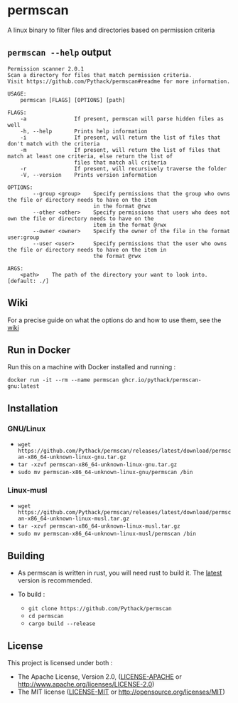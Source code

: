 # permscan

A linux binary to filter files and directories based on permission criteria

## `permscan --help` output

```
Permission scanner 2.0.1
Scan a directory for files that match permission criteria. 
Visit https://github.com/Pythack/permscan#readme for more information. 

USAGE:
    permscan [FLAGS] [OPTIONS] [path]

FLAGS:
    -a               If present, permscan will parse hidden files as well
    -h, --help       Prints help information
    -i               If present, will return the list of files that don't match with the criteria
    -m               If present, will return the list of files that match at least one criteria, else return the list of
                     files that match all criteria
    -r               If present, will recursively traverse the folder
    -V, --version    Prints version information

OPTIONS:
        --group <group>    Specify permissions that the group who owns the file or directory needs to have on the item
                           in the format @rwx
        --other <other>    Specify permissions that users who does not own the file or directory needs to have on the
                           item in the format @rwx
        --owner <owner>    Specify the owner of the file in the format user:group
        --user <user>      Specify permissions that the user who owns the file or directory needs to have on the item in
                           the format @rwx

ARGS:
    <path>    The path of the directory your want to look into. [default: ./]
```

## Wiki

For a precise guide on what the options do and how to use them, see the [wiki](https://github.com/Pythack/permscan/wiki)

## Run in Docker

Run this on a machine with Docker installed and running :

```console
docker run -it --rm --name permscan ghcr.io/pythack/permscan-gnu:latest
```

## Installation

### GNU/Linux

* `wget https://github.com/Pythack/permscan/releases/latest/download/permscan-x86_64-unknown-linux-gnu.tar.gz`
* `tar -xzvf permscan-x86_64-unknown-linux-gnu.tar.gz`
* `sudo mv permscan-x86_64-unknown-linux-gnu/permscan /bin`

### Linux-musl

* `wget https://github.com/Pythack/permscan/releases/latest/download/permscan-x86_64-unknown-linux-musl.tar.gz`
* `tar -xzvf permscan-x86_64-unknown-linux-musl.tar.gz`
* `sudo mv permscan-x86_64-unknown-linux-musl/permscan /bin`

## Building

* As permscan is written in rust, you will need rust to build it. The
  [latest](https://www.rust-lang.org/tools/install) version is recommended.

* To build :

  * `git clone https://github.com/Pythack/permscan`
  * `cd permscan`
  * `cargo build --release`

## License

This project is licensed under both :

* The Apache License, Version 2.0, ([LICENSE-APACHE](LICENSE-APACHE) or <http://www.apache.org/licenses/LICENSE-2.0>)
* The MIT license ([LICENSE-MIT](LICENSE-MIT) or
  <http://opensource.org/licenses/MIT>)
